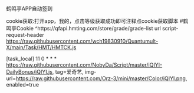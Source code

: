 鹤鸣亭APP自动签到


cookie获取:打开app，我的，点击等级获取成功即可注释点cookie获取脚本
#鹤鸣亭Cookie
^https:\/\/qfapi\.hmting\.com\/store\/grade\/grade-list url script-request-header https://raw.githubusercontent.com/wch19830910/Quantumult-X/main/Task/HMT/HMTCK.js

[task_local]
11 0 * * * https://raw.githubusercontent.com/NobyDa/Script/master/iQIYI-DailyBonus/iQIYI.js, tag=爱奇艺, img-url=https://raw.githubusercontent.com/Orz-3/mini/master/Color/iQIYI.png, enabled=true
